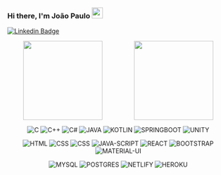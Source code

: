 ### Hi there, I'm João Paulo <img src="https://media.giphy.com/media/hvRJCLFzcasrR4ia7z/giphy.gif" width="25px">

[![Linkedin Badge](https://img.shields.io/badge/-LinkedIn-0e76a8?style=flat-square&logo=Linkedin&logoColor=white)](https://www.linkedin.com/in/joao-paulodev/)


<p style="display:flex; align-itens:center; justify-content:space-around">
<img height="180em" src="https://github-readme-stats.vercel.app/api?username=root-who&show_icons=true&hide_border=true&&count_private=true&include_all_commits=true" />
<img height="180em" src="https://github-readme-stats.vercel.app/api/top-langs/?username=root-who&exclude_repo=KNN-Image-Classification&show_icons=true&hide_border=true&layout=compact&langs_count=8"/>
</p>

<p align="center">
<img alt="C" src="https://img.shields.io/badge/C-00599C?style=for-the-badge&logo=c&logoColor=white"/>
<img alt="C++" src="https://img.shields.io/badge/C%2B%2B-00599C?style=for-the-badge&logo=c%2B%2B&logoColor=white"/>
<img alt="C#" src="https://img.shields.io/badge/C%23-239120?style=for-the-badge&logo=c-sharp&logoColor=white"/>
<img alt="JAVA" src="https://img.shields.io/badge/-Java-007396?style=flat-square&logo=java"/>
<img alt="KOTLIN" src="https://img.shields.io/badge/Kotlin-0095D5?&style=for-the-badge&logo=kotlin&logoColor=white"/>
<img alt="SPRINGBOOT" src="https://img.shields.io/badge/-Spring-6DB33F?style=flat-square&logo=spring&logoColor=white"/>
<img alt="UNITY" src="https://img.shields.io/badge/Unity-100000?style=for-the-badge&logo=unity&logoColor=white"/>
</p>

<p align="center">
<img alt="HTML" src="https://img.shields.io/badge/HTML5-E34F26?style=for-the-badge&logo=html5&logoColor=white"/>
<img alt="CSS" src="https://img.shields.io/badge/CSS-239120?&style=for-the-badge&logo=css3&logoColor=white"/>
<img alt="CSS" src="https://img.shields.io/badge/CSS3-1572B6?style=for-the-badge&logo=css3&logoColor=whit"/>
<img alt="JAVA-SCRIPT" src="https://img.shields.io/badge/JavaScript%20-%23F7DF1E.svg?logo=javascript&logoColor=black"/>
<img alt="REACT" src="https://img.shields.io/badge/-React%20-%2320232a.svg?&style=flat-square&logo=react&logoColor=%2361DAFB"/>
<img alt="BOOTSTRAP" src="https://img.shields.io/badge/Bootstrap-563D7C?style=for-the-badge&logo=bootstrap&logoColor=white"/>
<img alt="MATERIAL-UI" src="https://img.shields.io/badge/Material--UI-0081CB?style=flat-square&logo=material-ui&logoColor=white"/>
</p>

<p align="center">
<img alt="MYSQL" src="https://img.shields.io/badge/MySQL-00000F?style=for-the-badge&logo=mysql&logoColor=white"/>

<img alt="POSTGRES" src="https://img.shields.io/badge/-Postgresql-336791.svg?&style=flat-square&logo=postgresql&logoColor=white"/>
<img alt="NETLIFY" src="https://img.shields.io/badge/Netlify-00C7B7?style=for-the-badge&logo=netlify&logoColor=white"/>
<img alt="HEROKU" src="https://img.shields.io/badge/Heroku-430098?style=for-the-badge&logo=heroku&logoColor=white"/>

</p>